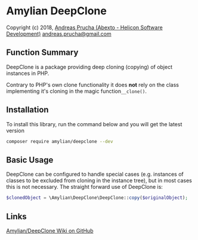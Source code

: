 # Amylian DeepClone

Copyright (c) 2018, [Andreas Prucha (Abexto - Helicon Software Development)](http://www.abexto.com]) <andreas.prucha@gmail.com>


## Function Summary

DeepClone is a package providing deep cloning (copying) of object instances in PHP.

Contrary to PHP's own clone functionality it does __not__ rely on the class implementing it's cloning in the magic function`__clone()`.


## Installation

To install this library, run the command below and you will get the latest version

``` bash
composer require amylian/deepclone --dev
```

## Basic Usage


DeepClone can be configured to handle special cases (e.g. instances of classes to be excluded from cloning in the instance tree), but in most cases this is not necessary. The straight forward use of DeepClone is:

```php
$clonedObject = \Amylian\DeepClone\DeepClone::copy($originalObject);
```

## Links

[Amylian/DeepClone Wiki on GitHub](https://github.com/amylian/amylian-deepclone/wiki)

